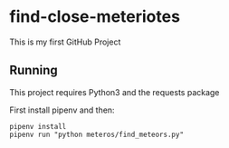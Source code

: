 # find-close-meteriotes
This is my first GitHub Project

## Running
This project requires Python3 and the requests package

First install pipenv and then:

```
pipenv install
pipenv run "python meteros/find_meteors.py"

```
